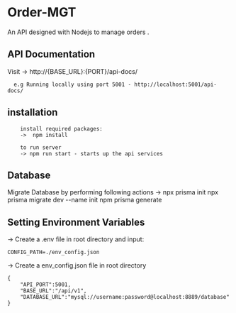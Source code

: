 # Order-MGT
 An API designed with Nodejs to manage orders .


## API Documentation
Visit
   -> http://{BASE_URL}:{PORT}/api-docs/

      e.g Running locally using port 5001 - http://localhost:5001/api-docs/

## installation
        install required packages:
        ->  npm install 

        to run server
        -> npm run start - starts up the api services
    


## Database
Migrate Database by performing following actions
 -> npx prisma init
    npx prisma migrate dev --name init
    npm prisma generate
 

## Setting Environment Variables

-> Create a .env file in root directory and input:

    CONFIG_PATH=./env_config.json

-> Create a env_config.json file in root directory
    
    { 
        "API_PORT":5001,
        "BASE_URL":"/api/v1",
        "DATABASE_URL":"mysql://username:password@localhost:8889/database"
    }  



